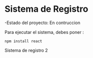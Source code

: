 <h1> Sistema de Registro</h1>

-Estado del proyecto: En contruccion

Para ejecutar el sistema, debes poner :

```npm install react```

Sistema de registro 2
